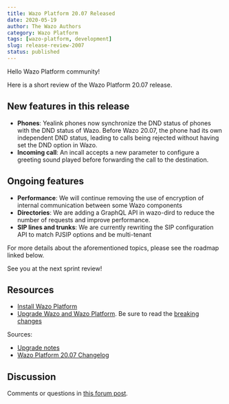 ```yaml
---
title: Wazo Platform 20.07 Released
date: 2020-05-19
author: The Wazo Authors
category: Wazo Platform
tags: [wazo-platform, development]
slug: release-review-2007
status: published
---
```


Hello Wazo Platform community!

Here is a short review of the Wazo Platform 20.07 release.

## New features in this release

- **Phones**: Yealink phones now synchronize the DND status of phones with the DND status of Wazo.
  Before Wazo 20.07, the phone had its own independent DND status, leading to calls being rejected
  without having set the DND option in Wazo.
- **Incoming call**: An incall accepts a new parameter to configure a greeting sound played before
  forwarding the call to the destination.

## Ongoing features

- **Performance**: We will continue removing the use of encryption of internal communication between
  some Wazo components
- **Directories**: We are adding a GraphQL API in wazo-dird to reduce the number of requests and
  improve performance.
- **SIP lines and trunks**: We are currently rewriting the SIP configuration API to match PJSIP
  options and be multi-tenant

For more details about the aforementioned topics, please see the roadmap linked below.

See you at the next sprint review!

## Resources

- [Install Wazo Platform](/uc-doc/installation/install-system)
- [Upgrade Wazo and Wazo Platform](/uc-doc/upgrade/). Be sure to read the [breaking changes](/uc-doc/upgrade/upgrade_notes#20-07)

Sources:

- [Upgrade notes](/uc-doc/upgrade/upgrade_notes#20-07)
- [Wazo Platform 20.07 Changelog](https://wazo-dev.atlassian.net/issues/?jql=project%3DWAZO%20AND%20fixVersion%3D20.07)

## Discussion

Comments or questions in [this forum post](https://wazo-platform.discourse.group/t/blog-wazo-platform-20-07-released).

